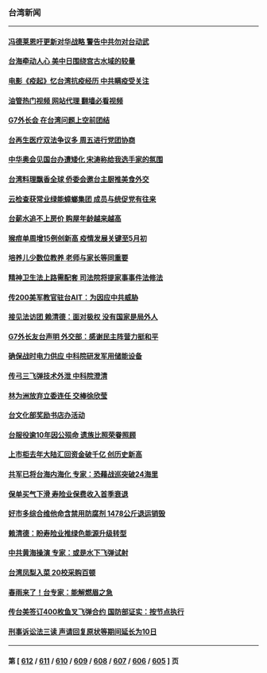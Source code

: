 ### 台湾新闻
---
#### [冯德莱恩吁更新对华战略 警告中共勿对台动武](../../pages/ncid1349361/n13975868.md?04190845) 
#### [台海牵动人心 美中日围绕宫古水域的较量](../../pages/ncid1349361/n13974785.md?04190845) 
#### [电影《疫起》忆台湾抗疫经历 中共瞒疫受关注](../../pages/ncid1349361/n13975824.md?04190845) 
#### [油管热门视频 网站代理 翻墙必看视频](http://138.2.39.72:81/youtube.html?epic-marker?04190845)
#### [G7外长会 在台湾问题上空前团结](../../pages/ncid1349361/n13975874.md?04190845) 
#### [台再生医疗双法争议多 周五进行党团协商](../../pages/ncid1349361/n13975764.md?04190845) 
#### [中华奥会见国台办遭矮化 宋涛称给我选手家的氛围](../../pages/ncid1349361/n13975767.md?04190845) 
#### [台湾料理飘香全球 侨委会邀台主厨推美食外交](../../pages/ncid1349361/n13975763.md?04190845) 
#### [云检查获常业绿能蟑螂集团 成员与统促党有往来](../../pages/ncid1349361/n13975768.md?04190845) 
#### [台薪水追不上房价 购屋年龄越来越高](../../pages/ncid1349361/n13975766.md?04190845) 
#### [猴痘单周增15例创新高 疫情发展关键至5月初](../../pages/ncid1349361/n13975770.md?04190845) 
#### [培养儿少数位教养 老师与家长等同重要](../../pages/ncid1349361/n13975779.md?04190845) 
#### [精神卫生法上路需配套 司法院将提家事事件法修法](../../pages/ncid1349361/n13975782.md?04190845) 
#### [传200美军教官驻台AIT：为因应中共威胁](../../pages/ncid1349361/n13975633.md?04190845) 
#### [接见法访团 赖清德：面对极权 没有国家是局外人](../../pages/ncid1349361/n13975754.md?04190845) 
#### [G7外长友台声明 外交部：感谢民主阵营力挺和平](../../pages/ncid1349361/n13975657.md?04190845) 
#### [确保战时电力供应 中科院研发军用储能设备](../../pages/ncid1349361/n13975748.md?04190845) 
#### [传弓三飞弹技术外泄 中科院澄清](../../pages/ncid1349361/n13975747.md?04190845) 
#### [林为洲放弃立委连任 交棒徐欣莹](../../pages/ncid1349361/n13975745.md?04190845) 
#### [台文化部奖励书店办活动](../../pages/ncid1349361/n13975758.md?04190845) 
#### [台服役逾10年因公殒命 遗族比照荣眷照顾](../../pages/ncid1349361/n13975760.md?04190845) 
#### [上市柜去年大陆汇回资金破千亿 创历史新高](../../pages/ncid1349361/n13975653.md?04190845) 
#### [共军已将台海内海化 专家：恐藉战巡突破24海里](../../pages/ncid1349361/n13975666.md?04190845) 
#### [保单买气下滑 寿险业保费收入首季衰退](../../pages/ncid1349361/n13975670.md?04190845) 
#### [好市多综合维他命含禁用防腐剂  1478公斤退运销毁](../../pages/ncid1349361/n13975682.md?04190845) 
#### [赖清德：盼寿险业推绿色能源升级转型](../../pages/ncid1349361/n13975668.md?04190845) 
#### [中共黄海操演 专家：或是水下飞弹试射](../../pages/ncid1349361/n13975641.md?04190845) 
#### [台湾凤梨入菜 20校采购百顿](../../pages/ncid1349361/n13975710.md?04190845) 
#### [春雨来了！台专家：能解燃眉之急](../../pages/ncid1349361/n13975712.md?04190845) 
#### [传台美签订400枚鱼叉飞弹合约 国防部证实：按节点执行](../../pages/ncid1349361/n13975618.md?04190845) 
#### [刑事诉讼法三读 声请回复原状等期间延长为10日](../../pages/ncid1349361/n13975614.md?04190845) 

---
#### 第 [ [612](./612.md?04190845) / [611](./611.md?04190845) / [610](./610.md?04190845) / [609](./609.md?04190845) / [608](./608.md?04190845) / [607](./607.md?04190845) / [606](./606.md?04190845) / [605](./605.md?04190845) ] 页

